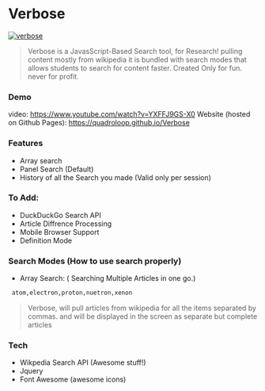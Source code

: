 # Verbose
[![verbose](https://quadroloop.github.io/Verbose/img/verbose-app.png)](https://nodesource.com/products/nsolid)

> Verbose is a JavasScript-Based Search tool, for Research! pulling content mostly from wikipedia it is bundled with search modes that allows students to search for content faster. Created Only for fun. never for profit.

### Demo
 video: https://www.youtube.com/watch?v=YXFFJ9GS-X0
 Website (hosted on Github Pages): https://quadroloop.github.io/Verbose

### Features
 - Array search
 - Panel Search (Default)
 - History of all the Search you made (Valid only per session)


### To Add:
 - DuckDuckGo Search API
 - Article Diffrence Processing
 - Mobile Browser Support
 - Definition Mode

### Search Modes (How to use search properly)
- Array Search: ( Searching Multiple Articles in one go.)
```sh
 atom,electron,proton,nuetron,xenon
```
> Verbose, will pull articles from wikipedia for all the items separated by commas.
> and will be displayed in the screen as separate but complete articles

### Tech
- Wikpedia Search API (Awesome stuff!)
- Jquery
- Font Awesome (awesome icons)
